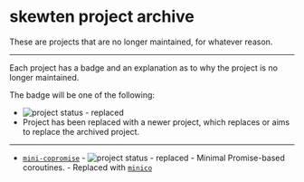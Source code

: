 skewten project archive
===

These are projects that are no longer maintained, for whatever reason.

---

Each project has a badge and an explanation as to why the project is no longer maintained.

The badge will be one of the following:

- ![project status - replaced](https://img.shields.io/badge/project%20status-replaced-a260e5.svg?style=flat-square) 
- Project has been replaced with a newer project, which replaces or aims to replace the archived project.

---

- [`mini-copromise`](https://github.com/skewten-archive/mini-copromise) - ![project status - replaced](https://img.shields.io/badge/project%20status-replaced-a260e5.svg?style=flat-square) - Minimal Promise-based coroutines. - Replaced with [`minico`](https://github.com/SEAPUNK/minico)
